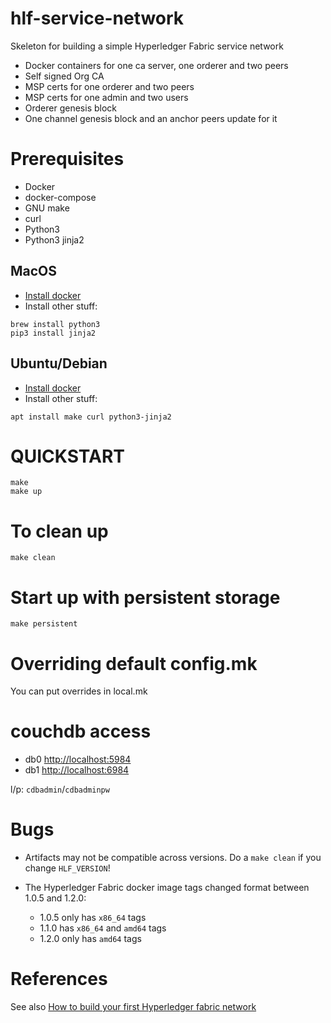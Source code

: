 # hlf-service-network
Skeleton for building a simple Hyperledger Fabric service network
* Docker containers for one ca server, one orderer and two peers
* Self signed Org CA
* MSP certs for one orderer and two peers
* MSP certs for one admin and two users
* Orderer genesis block
* One channel genesis block and an anchor peers update for it

# Prerequisites
* Docker
* docker-compose
* GNU make
* curl
* Python3
* Python3 jinja2

## MacOS
* [Install docker](https://store.docker.com/editions/community/docker-ce-desktop-mac)
* Install other stuff:
```
brew install python3
pip3 install jinja2
```

## Ubuntu/Debian
* [Install docker](https://docs.docker.com/install/linux/docker-ce/ubuntu/#install-using-the-repository)
* Install other stuff:
```
apt install make curl python3-jinja2
```

# QUICKSTART
```
make
make up
```

# To clean up
```
make clean
```

# Start up with persistent storage
```
make persistent
```

# Overriding default config.mk

You can put overrides in local.mk

# couchdb access

* db0 [http://localhost:5984](http://localhost:5984)
* db1 [http://localhost:6984](http://localhost:6984)

l/p: `cdbadmin`/`cdbadminpw`

# Bugs

* Artifacts may not be compatible across versions. Do a `make clean` if you change `HLF_VERSION`!

* The Hyperledger Fabric docker image tags changed format between 1.0.5 and 1.2.0:
  * 1.0.5 only has `x86_64` tags
  * 1.1.0 has `x86_64` and `amd64` tags
  * 1.2.0 only has `amd64` tags

# References
See also [How to build your first Hyperledger fabric network](https://chainhero.io/2018/04/tutorial-hyperledger-fabric-how-to-build-your-first-network/)
